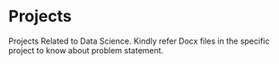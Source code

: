 # Projects
Projects Related to Data Science. 
Kindly refer Docx files in the specific project to know about problem statement.
